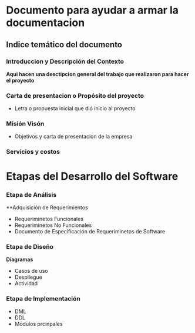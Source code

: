 # Documento para ayudar a armar la documentacion


## Indice temático del documento

### Introduccion y Descripción del Contexto
**Aqui hacen una desctipcion general del trabajo que realizaron para hacer el proyecto**


### Carta de presentacion o Propósito del proyecto
+ Letra o propuesta inicial que dió inicio al proyecto

### Misión Visón
+ Objetivos y carta de presentacion de la empresa

### Servicios y costos
  


# Etapas del Desarrollo del Software
### Etapa de Análisis
**Adquisición de Requerimientos
+ Requeriminetos Funcionales
+ Requeriminetos No Funcionales
+ Documento de Especificación de Requeriminetos de Software


### Etapa de Diseño
**Diagramas**
  + Casos de uso
  + Despliegue
  + Actividad

### Etapa de Implementación
  + DML
  + DDL
  + Modulos prcinpales
